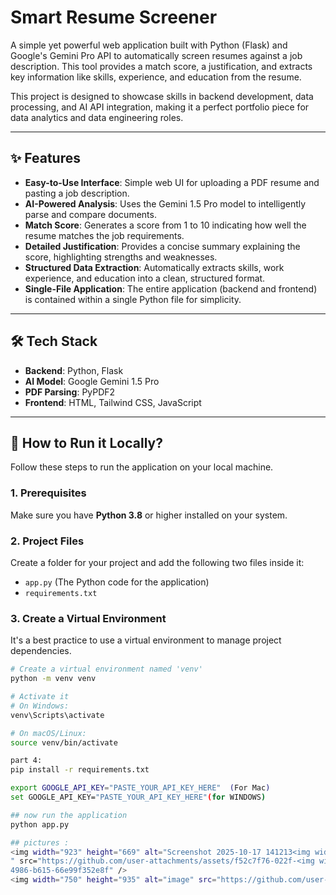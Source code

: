 # Smart Resume Screener

A simple yet powerful web application built with Python (Flask) and Google's Gemini Pro API to automatically screen resumes against a job description. This tool provides a match score, a justification, and extracts key information like skills, experience, and education from the resume.

This project is designed to showcase skills in backend development, data processing, and AI API integration, making it a perfect portfolio piece for data analytics and data engineering roles.

***

## ✨ Features

* **Easy-to-Use Interface**: Simple web UI for uploading a PDF resume and pasting a job description.
* **AI-Powered Analysis**: Uses the Gemini 1.5 Pro model to intelligently parse and compare documents.
* **Match Score**: Generates a score from 1 to 10 indicating how well the resume matches the job requirements.
* **Detailed Justification**: Provides a concise summary explaining the score, highlighting strengths and weaknesses.
* **Structured Data Extraction**: Automatically extracts skills, work experience, and education into a clean, structured format.
* **Single-File Application**: The entire application (backend and frontend) is contained within a single Python file for simplicity.

***

## 🛠️ Tech Stack

* **Backend**: Python, Flask
* **AI Model**: Google Gemini 1.5 Pro
* **PDF Parsing**: PyPDF2
* **Frontend**: HTML, Tailwind CSS, JavaScript

***

## 🚀 How to Run it Locally?

Follow these steps to run the application on your local machine.

### 1. Prerequisites
Make sure you have **Python 3.8** or higher installed on your system.

### 2. Project Files
Create a folder for your project and add the following two files inside it:
* `app.py` (The Python code for the application)
* `requirements.txt`

### 3. Create a Virtual Environment
It's a best practice to use a virtual environment to manage project dependencies.

```bash
# Create a virtual environment named 'venv'
python -m venv venv

# Activate it
# On Windows:
venv\Scripts\activate

# On macOS/Linux:
source venv/bin/activate

part 4:
pip install -r requirements.txt

export GOOGLE_API_KEY="PASTE_YOUR_API_KEY_HERE"  (For Mac)
set GOOGLE_API_KEY="PASTE_YOUR_API_KEY_HERE"(for WINDOWS)

## now run the application
python app.py

## pictures :
<img width="923" height="669" alt="Screenshot 2025-10-17 141213<img width="1460" height="794" alt="Screenshot 2025-10-17 141153" src="https://github.com/user-attachments/assets/36adf834-94ae-4ac9-819f-11ce6dc44626" />
" src="https://github.com/user-attachments/assets/f52c7f76-022f-<img width="1133" height="674" alt="Screenshot 2025-10-17 141025" src="https://github.com/user-attachments/assets/64a87027-abd6-4309-942f-b0a984b75095" />
4986-b615-66e99f352e8f" />
<img width="750" height="935" alt="image" src="https://github.com/user-attachments/assets/1d187277-7063-48e9-ab99-5712f5864fc0" />
